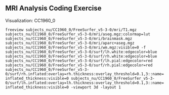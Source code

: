 ## MRI Analysis Coding Exercise


Visualization: CC1960_0

```freeview subjects_nu/CC1960_0/FreeSurfer_v5-3-0/mri/T1.mgz subjects_nu/CC1960_0/FreeSurfer_v5-3-0/mri/aseg.mgz:colormap=lut subjects_nu/CC1960_0/FreeSurfer_v5-3-0/mri/brainmask.mgz subjects_nu/CC1960_0/FreeSurfer_v5-3-0/mri/aparc+aseg.mgz subjects_nu/CC1960_0/FreeSurfer_v5-3-0/mri/wm.mgz:visible=0 -f subjects_nu/CC1960_0/FreeSurfer_v5-3-0/surf/lh.white:edgecolor=blue subjects_nu/CC1960_0/FreeSurfer_v5-3-0/surf/rh.white:edgecolor=blue subjects_nu/CC1960_0/FreeSurfer_v5-3-0/surf/lh.pial:edgecolor=red subjects_nu/CC1960_0/FreeSurfer_v5-3-0/surf/rh.pial:edgecolor=red subjects_nu/CC1960_0/FreeSurfer_v5-3-0/surf/rh.inflated:overlay=rh.thickness:overlay_threshold=0.1,3::name=inflated_thickness:visible=0 subjects_nu/CC1960_0/FreeSurfer_v5-3-0/surf/lh.inflated:overlay=lh.thickness:overlay_threshold=0.1,3::name=inflated_thickness:visible=0 -viewport 3d -layout 1```

